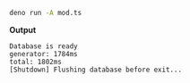 ```bash
deno run -A mod.ts
```

**Output**

```text
Database is ready
generator: 1784ms
total: 1802ms
[Shutdown] Flushing database before exit...
```